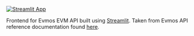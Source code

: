 [![Streamlit App](https://static.streamlit.io/badges/streamlit_badge_black_white.svg)](https://share.streamlit.io/imgsu/evmos-api-frontend/app.py)

Frontend for Evmos EVM API built using [Streamlit](https://streamlit.io). Taken from Evmos API reference documentation found [here](https://evm.evmos.org/api-docs).
